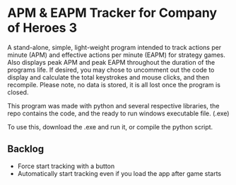 # APM & EAPM Tracker for Company of Heroes 3
A stand-alone, simple, light-weight program intended to track actions per minute (APM) and effective actions per minute (EAPM) for strategy games. Also displays peak APM and peak EAPM throughout the duration of the programs life. If desired, you may chose to uncomment out the code to display and calculate the total keystrokes and mouse clicks, and then recompile. Please note, no data is stored, it is all lost once the program is closed.

This program was made with python and several respective libraries, the repo contains the code, and the ready to run windows executable file. (.exe)

To use this, download the .exe and run it, or compile the python script.

## Backlog

* Force start tracking with a button
* Automatically start tracking even if you load the app after game starts
